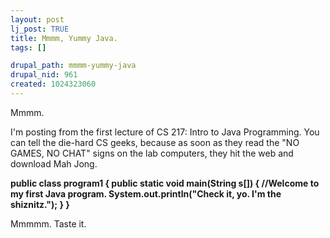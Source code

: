```yaml
--- 
layout: post
lj_post: TRUE
title: Mmmm, Yummy Java.
tags: []

drupal_path: mmmm-yummy-java
drupal_nid: 961
created: 1024323060
---
```

Mmmm.

I'm posting from the first lecture of CS 217: Intro to Java Programming. You can tell the die-hard CS geeks, because as soon as they read the "NO GAMES, NO CHAT" signs on the lab computers, they hit the web and download Mah Jong.

<B>public class program1
{
     public static void main(String s[])
     {
     //Welcome to my first Java program.
     System.out.println("Check it, yo. I'm the shiznitz.");
     }
}
</B>

Mmmmm. Taste it.
